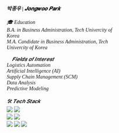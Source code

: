 <!DOCTYPE html>
<html>
<h4 align="left" style="font-style: italic; font-family: 'Times New Roman', serif;">
  박종우 | 𝑱𝒐𝒏𝒈𝒘𝒐𝒐 𝑷𝒂𝒓𝒌
</h4>

  <div style="text-align: left; display: inline-block; max-width: 300px; font-style: italic; font-family: 'Times New Roman', serif;">
    🎓 Education<br>
    B.A. in Business Administration, Tech Univercity of Korea<br>
    M.A. Candidate in Business Administration, Tech Univercity of Korea<br><br>

  <div style="text-align: left; display: inline-block; max-width: 300px; font-style: italic; font-family: 'Times New Roman', serif;">
    📌 𝑭𝒊𝒆𝒍𝒅𝒔 𝒐𝒇 𝑰𝒏𝒕𝒆𝒓𝒆𝒔𝒕<br>
    Logistics Automation<br>
    Artificial Intelligence (AI)<br>
    Supply Chain Management (SCM)<br>
    Data Analysis<br>
    Predictive Modeling
</div>
  <br><br>
  <div style="text-align: left; display: inline-block; max-width: 300px; font-style: italic; font-family: 'Times New Roman', serif;">
    🛠️ 𝑻𝒆𝒄𝒉 𝑺𝒕𝒂𝒄𝒌<br>
    <div align = "left">
  <img src = "https://img.shields.io/badge/python-3670A0?style=for-the-badge&logo=python&logoColor=ffdd54" />
  <img src = "https://img.shields.io/badge/R-276DC3?style=for-the-badge&logo=R&logoColor=white" />
</div>

<div align = "left">
  <img src = "https://img.shields.io/badge/MariaDB-003545?style=for-the-badge&logo=MariaDB&logoColor=white" />
  <img src = "https://img.shields.io/badge/MySQL-4479A1?style=for-the-badge&logo=MySQL&logoColor=white" />
</div>

<div align = "left">
  <img src = "https://img.shields.io/badge/pandas-150458.svg?style=for-the-badge&logo=pandas&logoColor=white" />
  <img src = "https://img.shields.io/badge/numpy-4d77cf.svg?style=for-the-badge&logo=numpy&logoColor=white" />
  <img src = "https://img.shields.io/badge/Matplotlib-11557c.svg?style=for-the-badge&logo=Matplotlib&logoColor=white" />
</div>
  </div>
</div>
